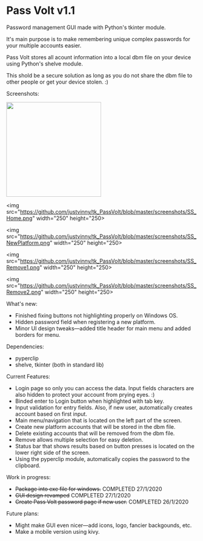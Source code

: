 # Pass Volt v1.1
Password management GUI made with Python's tkinter module.

It's main purpose is to make remembering unique complex passwords for your multiple accounts easier. 

Pass Volt stores all acount information into a local dbm file on your device using Python's shelve module.

This shold be a secure solution as long as you do not share the dbm file to other people or get your device stolen. :)

Screenshots: 

<img src="https://github.com/justvinny/tk_PassVolt/blob/master/screenshots/SS_Login.png" width="250" height="250"></img>

<img src="https://github.com/justvinny/tk_PassVolt/blob/master/screenshots/SS_Home.png" width="250" height="250></img>
                                                                                                            
<img src="https://github.com/justvinny/tk_PassVolt/blob/master/screenshots/SS_NewPlatform.png" width="250" height="250></img>                                                                                                                                                                                                                

<img src="https://github.com/justvinny/tk_PassVolt/blob/master/screenshots/SS_Remove1.png" width="250" height="250></img>
  
<img src="https://github.com/justvinny/tk_PassVolt/blob/master/screenshots/SS_Remove2.png" width="250" height="250></img>
                                                                                                            
                                                                                                            
What's new:
* Finished fixing buttons not highlighting properly on Windows OS.
* Hidden password field when registering a new platform.
* Minor UI design tweaks—added title header for main menu and added borders for menu.

Dependencies:

* pyperclip
* shelve, tkinter (both in standard lib)

Current Features:

* Login page so only you can access the data. Input fields characters are also hidden to protect your account from prying eyes. :)
* Binded enter to Login button when highlighted with tab key.
* Input validation for entry fields. Also, if new user, automatically creates account based on first input.  
* Main menu/navigation that is located on the left part of the screen.
* Create new platform accounts that will be stored in the dbm file.
* Delete existing accounts that will be removed from the dbm file.
* Remove allows multiple selection for easy deletion.
* Status bar that shows results based on button presses is located on the lower right side of the screen.
* Using the pyperclip module, automatically copies the password to the clipboard.
  
  
Work in progress:

* ~~Package into exe file for windows.~~ COMPLETED 27/1/2020
* ~~GUI design revamped~~ COMPLETED 27/1/2020
* ~~Create Pass Volt password page if new user.~~ COMPLETED 26/1/2020

Future plans:

* Might make GUI even nicer—add icons, logo, fancier backgounds, etc. 
* Make a mobile version using kivy. 
  
